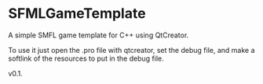 SFMLGameTemplate
================

A simple SMFL game template for C++ using QtCreator.

To use it just open the .pro file with qtcreator, set the debug file, and make a softlink of the resources to put in the debug file.

v0.1.

